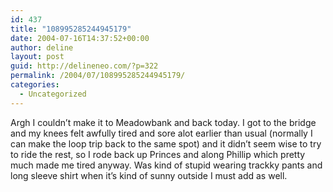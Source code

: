 ```yaml
---
id: 437
title: "108995285244945179"
date: 2004-07-16T14:37:52+00:00
author: deline
layout: post
guid: http://delineneo.com/?p=322
permalink: /2004/07/108995285244945179/
categories:
  - Uncategorized
---
```

Argh I couldn&#8217;t make it to Meadowbank and back today. I got to the bridge and my knees felt awfully tired and sore alot earlier than usual (normally I can make the loop trip back to the same spot) and it didn&#8217;t seem wise to try to ride the rest, so I rode back up Princes and along Phillip which pretty much made me tired anyway. Was kind of stupid wearing trackky pants and long sleeve shirt when it&#8217;s kind of sunny outside I must add as well.
